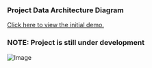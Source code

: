 
### Project Data Architecture Diagram
[Click here to view the initial demo.](https://drive.google.com/drive/folders/1LkjzTe4doi3cwBXOurGdkFr-SOwN_1Rz)

### NOTE: Project is still under development
![Image](https://github.com/user-attachments/assets/b7d39e75-7d40-4e0f-8635-89d8060de59a)


